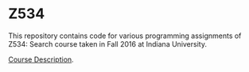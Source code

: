 # Z534
This repository contains code for various programming assignments of Z534: Search course taken in Fall 2016 at Indiana University.

[Course Description](https://www.soic.indiana.edu/graduate/courses/index.html?number=Z534&department=ILS).
